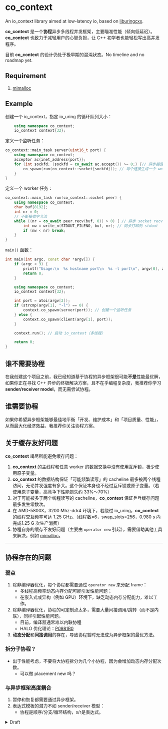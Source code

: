 # co_context

An io_context library aimed at low-latency io, based on [liburingcxx](https://github.com/Codesire-Deng/liburingcxx).

**co_context** 是一个**协程**异步多线程并发框架，主要瞄准性能（倾向低延迟）。**co_context** 也致力于减轻用户的心智负担，让 C++ 初学者也能轻松写出高并发程序。

目前 **co_context** 的设计仍处于极早期的混沌状态。No timeline and no roadmap yet.

## Requirement

1. [mimalloc](https://github.com/microsoft/mimalloc)

## Example

创建一个 io_context，指定 io_uring 的循环队列大小：

```cpp
    using namespace co_context;
    io_context context{32};
```

定义一个监听任务：

```cpp
co_context::main_task server(uint16_t port) {
    using namespace co_context;
    acceptor ac{inet_address{port}};
    for (int sockfd; (sockfd = co_await ac.accept()) >= 0;) {// 异步接受 client
        co_spawn(run(co_context::socket{sockfd})); // 每个连接生成一个 worker 任务
    }
}
```

定义一个 worker 任务：

```cpp
co_context::main_task run(co_context::socket peer) {
    using namespace co_context;
    char buf[8192];
    int nr = 0;
    // 不断接收字节流
    while ((nr = co_await peer.recv(buf, 0)) > 0) { // 异步 socket recv
        int nw = write_n(STDOUT_FILENO, buf, nr); // 同步打印到 stdout
        if (nw < nr) break;
    }
}
```

`main()` 函数：

```cpp
int main(int argc, const char *argv[]) {
    if (argc < 3) {
        printf("Usage:\n  %s hostname port\n  %s -l port\n", argv[0], argv[0]);
        return 0;
    }

    using namespace co_context;
    io_context context{32};

    int port = atoi(argv[2]);
    if (strcmp(argv[1], "-l") == 0) {
        context.co_spawn(server(port)); // 创建一个监听任务
    } else {
        context.co_spawn(client(argv[1], port));
    }

    context.run(); // 启动 io_context（多线程）

    return 0;
}

```

## 谁不需要协程

在我创建这个项目之前，我已经知道基于协程的异步框架很可能**不是**性能最优解，如果你正在寻找 C++ 异步的终极解决方案，且不在乎编程复杂度，我推荐你学习 **sender/receiver model**，而无需尝试协程。

## 谁需要协程

如果你希望异步框架能够最佳地平衡「开发、维护成本」和「项目质量、性能」，从而最大化经济效益，我推荐你关注协程方案。

## 关于缓存友好问题

**co_context** 竭尽所能避免缓存问题：

1. **co_context** 的主线程和任意 worker 的数据交换中没有使用互斥锁，极少使用原子变量。
2. **co_context** 的数据结构保证「可能频繁读写」的 cacheline 最多被两个线程访问，无论并发强度有多大。这个保证本身也不经过互斥锁或原子变量。（若使用原子变量，高竞争下性能损失约 33%～70%）
3. 对于可能被多于两个线程读写的 cacheline，**co_context** 保证乒乓缓存问题最多发生常数次。
4. 在 AMD-5800X，3200 Mhz-ddr4 环境下，若绕过 io_uring，**co_context** 的线程交互频率可达 1.25 GHz。（线程数=6，swap_slots=256，0.980 s 内完成1.25 G 次生产消费）
5. 协程自身的缓存不友好问题（主要由 `operator new` 引起），需要借助其他工具来解决，例如 [mimalloc](https://github.com/microsoft/mimalloc)。

---

## 协程存在的问题

### 弱点

1. 除非编译器优化，每个协程都需要通过 `operator new` 来分配 frame：
   - 多线程高频率动态内存分配可能引发性能问题；
   - 在嵌入式或异构（例如 GPU）环境下，缺乏动态内存分配能力，难以工作。
2. 除非编译器优化，协程的可定制点太多，需要大量间接调用/跳转（而不是内联），同样引起性能问题。
   - 目前，编译器通常难以内联协程
   - HALO 优化理论：[P0981R0](http://open-std.org/JTC1/SC22/WG21/docs/papers/2021/p2300r3.html#biblio-p0981r0)
3. **动态分配**和**间接调用**的存在，导致协程暂时无法成为异步框架的最优方法。

### 拆分子协程？

- 出于性能考虑，不要将大协程拆分为几个小协程，因为会增加动态内存分配次数。
  - 可以做 placement new 吗？

### 与异步框架高度耦合

1. 暂停和恢复都需要通过异步框架。
2. 表达式模板的潜力不如 sender/receiver 模型：
   - 协程是顺序/分支/循环结构，s/r是表达式。

<details>

<summary>Draft</summary>

## draft

- 研究 liburingcxx 如何支持多生产者，多消费者并行（线程池中每个线程同时是 IO 生产者和消费者）
- Coroutine 解决内联和动态内存分配问题
- 表达式模板解决 task `&&` `||`。
- 和 `std::execution` 能否兼容

### 线程池实现

- 一个内核线程 polling，一个主线程收集提交、收割推送I/O，其他固定 worker 线程，thread bind core
- 节能模式：信号量表示允许的 idle worker 线程数量。低延模式：每个 worker 都 polling
- 每个 worker 自带两条任务队列（一个sqe，一个cqe），固定长度，原子变量，cacheline友好。sqe放不下就放 std::queue，等有空位再放入共享cache。
- 主线程cqe推送满了就切换到提交sqe
- 主线程sqe提交满了就切换到推送cqe

### eager_io

一种激进的 IO 协程，在 `promise.inital_suspend()` 时初始化 IO 请求并提交，随后返回 `suspend_always`。

在被 `co_await` 时，若 IO 早已完成，则无需让出。否则，需要等待 IO 完成后由调度器唤醒。

#### eager_io 的动机

1. 可以轻易部署并行化的 IO 请求，且对于 caller 协程来说是非阻塞的。还可进化出可取消的协程。
2. 尽早提交 IO 请求，可能带来更低的延迟。

#### eager_io 的缺点

涉及多线程并行，需要同步 IO 的状态（未完成、已完成）。至少要保证：调度器必须确保 「eager_io 已经知悉 IO 已完成」，否则可能丢数据。

#### eager_io 的实现

**co_context** 假设大多数 eager_io 会陷入「等待状态」，以此为优化立足点

1. eager_io 的 coroutine state(promise) 是调度器负责决定由谁销毁（由调度器或者由协程自己）。
2. eager_io 发起 IO 前，自我标记为「初始状态」「无结果」「无权销毁」，然后发起 IO。
3. eager_io 在「初始状态」下被 `co_await`，检查结果：
   1. 为「无结果」，则自我标记为「等待状态」「有权销毁」「有结果」，让出执行权
   2. 为「有结果」，自我标记为「IO 后状态」（保持「无权销毁」），继续执行。
   3. 析构时，「有权销毁」则销毁协程，否则自我标记为「待销毁」。
4. 调度器收割 IO 时，检查协程的标记：
   1. 为「等待状态」，则将协程加入调度队列，令其自行销毁。
   2. 为「初始状态」（初始、等待叠加态），向协程标记「有结果」，随后将协程加入检查队列
5. 调度器完成一轮提交/收割后，轮询检查队列：
   1. 若协程为「等待状态」，则弹出检查队列，并加入调度队列，令其自行销毁。
   2. 若协程为「初始状态」或者「IO 后状态」，不管它。
   3. 若协程为「待销毁」，销毁它，弹出检查队列。

此实现中可能的漏洞：

1. 未反省协程发生异常时的内存模型
2. 等你来发现……

### lazy_io

一种懒惰的 IO 协程，在 `promise.inital_suspend()` 时什么都不做。

在被 `co_await` 时暂停，并发起 IO 请求，未来等待由调度器唤醒。当前线程轮询可以切入的协程。

#### lazy_io 的实现

1. lazy_io 提供的 `operator co_await` 返回一个 `awaiter`，其中的 `await_suspend` 负责主要逻辑：
   1. 提交一个 IO 请求。
   2. 找到一个已收割的 IO 请求，恢复它
2. `awaiter` 的 `await_resume` 返回特定结果。
3. 析构时，销毁协程。

</details>
